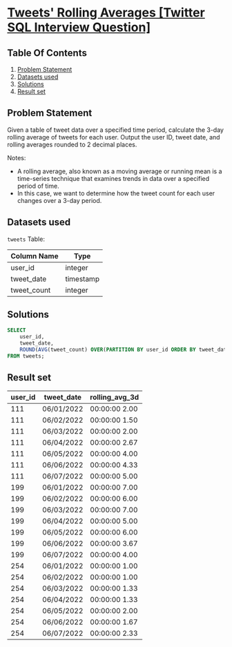# [Tweets' Rolling Averages [Twitter SQL Interview Question]](https://datalemur.com/questions/rolling-average-tweets)

## Table Of Contents
1. [Problem Statement]()
2. [Datasets used]()
3. [Solutions]()
4. [Result set]()

## Problem Statement

Given a table of tweet data over a specified time period, calculate the 3-day rolling average of tweets for each user. Output the user ID, tweet date, and rolling averages rounded to 2 decimal places.

Notes:

- A rolling average, also known as a moving average or running mean is a time-series technique that examines trends in data over a specified period of time.
- In this case, we want to determine how the tweet count for each user changes over a 3-day period.

## Datasets used

```tweets``` Table:

|  Column Name  | Type          |
| ------------- | ------------- |
| user_id | integer |
| tweet_date |	timestamp |
| tweet_count |	integer |

## Solutions

```sql
SELECT
    user_id,
    tweet_date,
    ROUND(AVG(tweet_count) OVER(PARTITION BY user_id ORDER BY tweet_date ROWS BETWEEN 2 PRECEDING AND CURRENT ROW), 2) AS rolling_avg_3d
FROM tweets;
```

## Result set

| user_id | tweet_date | rolling_avg_3d |
| ------- | ---------- | -------------- |
| 111	  | 06/01/2022 | 00:00:00 2.00  |
| 111     | 06/02/2022 | 00:00:00 1.50  |
| 111     | 06/03/2022 | 00:00:00 2.00  |
| 111     | 06/04/2022 | 00:00:00 2.67  |
| 111     | 06/05/2022 | 00:00:00 4.00  |
| 111     | 06/06/2022 | 00:00:00 4.33  |
| 111     | 06/07/2022 | 00:00:00 5.00  |
| 199     | 06/01/2022 | 00:00:00 7.00  |
| 199     | 06/02/2022 | 00:00:00 6.00  |
| 199     | 06/03/2022 | 00:00:00 7.00  |
| 199     | 06/04/2022 | 00:00:00 5.00  |
| 199     | 06/05/2022 | 00:00:00 6.00  |
| 199     | 06/06/2022 | 00:00:00 3.67  |
| 199     | 06/07/2022 | 00:00:00 4.00  |
| 254     | 06/01/2022 | 00:00:00 1.00  |
| 254     | 06/02/2022 | 00:00:00 1.00  |
| 254     | 06/03/2022 | 00:00:00 1.33  |
| 254     | 06/04/2022 | 00:00:00 1.33  |
| 254     | 06/05/2022 | 00:00:00 2.00  |
| 254     | 06/06/2022 | 00:00:00 1.67  |
| 254     | 06/07/2022 | 00:00:00 2.33  |